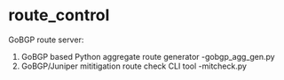 # route_control
GoBGP route server:  
 1. GoBGP based Python aggregate route generator 
    -gobgp_agg_gen.py
 2. GoBGP/Juniper mititigation route check CLI tool
    -mitcheck.py
